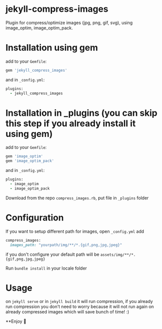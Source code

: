# jekyll-compress-images

Plugin for compress/optimize images (jpg, png, gif, svg), using image_optim, image_optim_pack. 

# Installation using gem

add to your `Gemfile`:

```ruby
gem 'jekyll_compress_images'
```

and in `_config.yml`:

```ruby
plugins:
  - jekyll_compress_images
```

# Installation in _plugins (you can skip this step if you already install it using gem)

add to your `Gemfile`:

```ruby
gem 'image_optim'
gem 'image_optim_pack'
```

and in `_config.yml`:

```ruby
plugins:
  - image_optim
  - image_optim_pack
```
Download from the repo `compress_images.rb`, put file in `_plugins` folder

# Configuration

If you want to setup different path for images, open `_config.yml` add

```ruby
compress_images:
  images_path: "yourpath/img/**/*.{gif,png,jpg,jpeg}"
```  

if you don't configure your default path will be `assets/img/**/*.{gif,png,jpg,jpeg}`

Run `bundle install` in your locale folder

# Usage

on  `jekyll serve` or in `jekyll build` it will run compression, if you already run compression you don't need to worry because it will not run again on already compressed images which will save bunch of time! :)

**Enjoy 🎉
